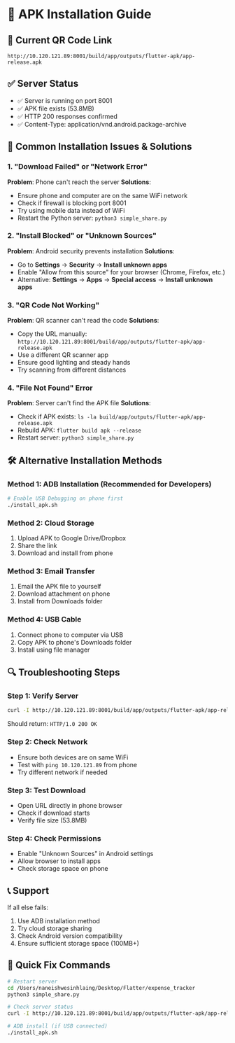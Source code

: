 # 📱 APK Installation Guide

## 🔗 Current QR Code Link
```
http://10.120.121.89:8001/build/app/outputs/flutter-apk/app-release.apk
```

## ✅ Server Status
- ✅ Server is running on port 8001
- ✅ APK file exists (53.8MB)
- ✅ HTTP 200 responses confirmed
- ✅ Content-Type: application/vnd.android.package-archive

## 🔧 Common Installation Issues & Solutions

### 1. "Download Failed" or "Network Error"
**Problem**: Phone can't reach the server
**Solutions**:
- Ensure phone and computer are on the same WiFi network
- Check if firewall is blocking port 8001
- Try using mobile data instead of WiFi
- Restart the Python server: `python3 simple_share.py`

### 2. "Install Blocked" or "Unknown Sources"
**Problem**: Android security prevents installation
**Solutions**:
- Go to **Settings** → **Security** → **Install unknown apps**
- Enable "Allow from this source" for your browser (Chrome, Firefox, etc.)
- Alternative: **Settings** → **Apps** → **Special access** → **Install unknown apps**

### 3. "QR Code Not Working"
**Problem**: QR scanner can't read the code
**Solutions**:
- Copy the URL manually: `http://10.120.121.89:8001/build/app/outputs/flutter-apk/app-release.apk`
- Use a different QR scanner app
- Ensure good lighting and steady hands
- Try scanning from different distances

### 4. "File Not Found" Error
**Problem**: Server can't find the APK file
**Solutions**:
- Check if APK exists: `ls -la build/app/outputs/flutter-apk/app-release.apk`
- Rebuild APK: `flutter build apk --release`
- Restart server: `python3 simple_share.py`

## 🛠️ Alternative Installation Methods

### Method 1: ADB Installation (Recommended for Developers)
```bash
# Enable USB Debugging on phone first
./install_apk.sh
```

### Method 2: Cloud Storage
1. Upload APK to Google Drive/Dropbox
2. Share the link
3. Download and install from phone

### Method 3: Email Transfer
1. Email the APK file to yourself
2. Download attachment on phone
3. Install from Downloads folder

### Method 4: USB Cable
1. Connect phone to computer via USB
2. Copy APK to phone's Downloads folder
3. Install using file manager

## 🔍 Troubleshooting Steps

### Step 1: Verify Server
```bash
curl -I http://10.120.121.89:8001/build/app/outputs/flutter-apk/app-release.apk
```
Should return: `HTTP/1.0 200 OK`

### Step 2: Check Network
- Ensure both devices are on same WiFi
- Test with `ping 10.120.121.89` from phone
- Try different network if needed

### Step 3: Test Download
- Open URL directly in phone browser
- Check if download starts
- Verify file size (53.8MB)

### Step 4: Check Permissions
- Enable "Unknown Sources" in Android settings
- Allow browser to install apps
- Check storage space on phone

## 📞 Support

If all else fails:
1. Use ADB installation method
2. Try cloud storage sharing
3. Check Android version compatibility
4. Ensure sufficient storage space (100MB+)

## 🎯 Quick Fix Commands

```bash
# Restart server
cd /Users/naneishwesinhlaing/Desktop/Flatter/expense_tracker
python3 simple_share.py

# Check server status
curl -I http://10.120.121.89:8001/build/app/outputs/flutter-apk/app-release.apk

# ADB install (if USB connected)
./install_apk.sh
```
